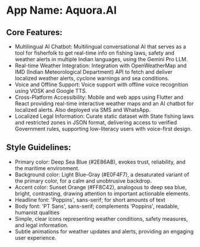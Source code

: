 # **App Name**: Aquora.AI

## Core Features:

- Multilingual AI Chatbot: Multilingual conversational AI that serves as a tool for fisherfolk to get real-time info on fishing laws, safety and weather alerts in multiple Indian languages, using the Gemini Pro LLM.
- Real-time Weather Integration: Integration with OpenWeatherMap and IMD (Indian Meteorological Department) API to fetch and deliver localized weather alerts, cyclone warnings and sea conditions.
- Voice and Offline Support: Voice support with offline voice recognition using VOSK and Google TTS.
- Cross-Platform Accessibility: Mobile and web apps using Flutter and React providing real-time interactive weather maps and an AI chatbot for localized alerts. Also deployed via SMS and WhatsApp.
- Localized Legal Information: Curate static dataset with State fishing laws and restricted zones in JSON format, delivering access to verified Government rules, supporting low-literacy users with voice-first design.

## Style Guidelines:

- Primary color: Deep Sea Blue (#2E86AB), evokes trust, reliability, and the maritime environment.
- Background color: Light Blue-Gray (#E0F4F7), a desaturated variant of the primary color, for a calm and unobtrusive backdrop.
- Accent color: Sunset Orange (#FF8C42), analogous to deep sea blue, bright, contrasting, drawing attention to important actionable elements.
- Headline font: 'Poppins', sans-serif; for short amounts of text
- Body font: 'PT Sans', sans-serif; complements 'Poppins', readable, humanist qualities
- Simple, clear icons representing weather conditions, safety measures, and legal information.
- Subtle animations for weather updates and alerts, providing an engaging user experience.